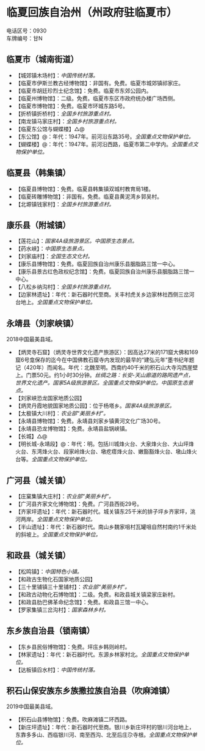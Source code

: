 # 临夏回族自治州（州政府驻临夏市）  
电话区号：0930  
车牌编号：甘N  

## 临夏市（城南街道）  
* 【城郊镇木场村】：*中国传统村落。*  
* 【临夏市伊斯兰教古经博物馆】：非国有。免费。临夏市城郊镇祁家庄。  
* 【临夏市胡廷珍烈士纪念馆】：免费。临夏市东郊公园内。  
* 【临夏州博物馆】：二级。免费。临夏市东区市政府统办楼广场西侧。  
* 【临夏市博物馆】：免费。临夏市环城东路5号。  
* 【折桥镇折桥村】：*全国乡村旅游重点村。*  
* 【南龙镇马家庄村】：*全国乡村旅游重点村。*  
* 【临夏东公馆与蝴蝶楼】△@  
* 【东公馆】@：年代：1947年。前河沿东路35号。*全国重点文物保护单位。*  
* 【蝴蝶楼】@：年代：1947年。前河沿西路，临夏市第二中学内。*全国重点文物保护单位。*  

## 临夏县（韩集镇）  
* 【临夏县博物馆】：免费。临夏县韩集镇双城村教育局1楼。  
* 【临夏砖雕博物馆】：非国有。免费。临夏县黄泥湾乡郭吴村。  
* 【北塬镇钱家村】：*全国乡村旅游重点村。*  

## 康乐县（附城镇）  
* 【莲花山】：*国家4A级旅游景区。中国原生态景点。*  
* 【药水峡】：*中国原生态景点。*  
* 【刘家庙村】：*全国生态文化村。*  
* 【康乐县博物馆】：免费。临夏回族自治州康乐县胭脂路三馆一中心。  
* 【康乐县景古红色政权纪念馆】：免费。临夏回族自治州康乐县胭脂路三馆一中心。  
* 【八松乡纳沟村】：*全国乡村旅游重点村。*  
* 【边家林遗址】：年代：新石器时代至商。关丰村虎关乡边家林社西侧三岔河台地上。*全国重点文物保护单位。*  

## 永靖县（刘家峡镇）  
2018中国最美县域。  
* 【炳灵寺石窟】（炳灵寺世界文化遗产旅游区）：因高达27米的171窟大佛和169窟6号龛保存的迄今在中国佛教石窟寺内发现的最早的“建弘元年”墨书纪年题记（420年）而闻名。年代：北魏至明。西南约40千米的积石山大寺沟西崖壁上。门票50元。约1小时30分钟。*丝绸之路：长安-天山廊道的路网遗产点，世界文化遗产。国家5A级旅游景区。全国重点文物保护单位。中国原生态景点。*  
* 【刘家峡恐龙国家地质公园】  
* 【炳灵丹霞地貌国家地质公园】：位于杨塔乡。*国家4A级旅游景区。*  
* 【太极镇大川村】：*农业部“美丽乡村”。*  
* 【永靖县博物馆】：免费。永靖县刘家乡镇黄河文化广场30号。  
* 【永靖县恐龙博物馆】：免费。永靖县盐锅峡镇。  
* 【长城】△@  
* 【明长城-永靖段】@：年代：明。包括川城烽火台、大泉烽火台、大山坪烽火台、东湾烽火台、段家岭烽火台、墩疙瘩烽火台、嫩豁豁烽火台、墩山烽火台等。*全国重点文物保护单位。*  

## 广河县（城关镇）  
* 【庄窠集镇大庄村】：*农业部“美丽乡村”。*  
* 【广河县齐家文化博物馆】：免费。广河县西街29号。  
* 【齐家坪遗址】：年代：新石器时代。城关镇东25千米的排子坪乡齐家坪，洮河两岸。*全国重点文物保护单位。*  
* 【半山遗址】：年代：新石器时代。南山乡魏家咀村瓦罐咀自然村南约1千米处的斜坡上。*全国重点文物保护单位。*  

## 和政县（城关镇）  
* 【松鸣镇】：*中国特色小镇。*  
* 【和政古生物化石国家地质公园】  
* 【三十里铺镇三十里铺村】：*农业部“美丽乡村”。*  
* 【和政古动物化石博物馆】：二级。免费。和政县城关镇梁家庄新村。  
* 【和政县肋巴佛革命纪念馆】：免费。和政县三馆一中心。  
* 【罗家集镇三岔沟村】：*国家森林乡村。*  

## 东乡族自治县（锁南镇）  
* 【东乡县民俗博物馆】：免费。坪庒乡韩则岭村。  
* 【林家遗址】：年代：新石器时代。东源乡林家村北。*全国重点文物保护单位。*  
* 【达板镇舀水村】：*中国传统村落。*  

## 积石山保安族东乡族撒拉族自治县（吹麻滩镇）  
2019中国最美县域。  
* 【积石山县博物馆】：免费。吹麻滩镇二环西路。  
* 【新庄坪遗址】：年代：新石器时代至商。银川乡新庄坪村的银川河台地上，东靠多多山、西临银川河、南至西沟、北至后庄尕寺根。*全国重点文物保护单位。*  